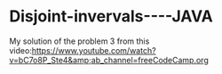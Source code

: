# Disjoint-invervals----JAVA
My solution of the problem 3 from this video:https://www.youtube.com/watch?v=bC7o8P_Ste4&amp;ab_channel=freeCodeCamp.org
